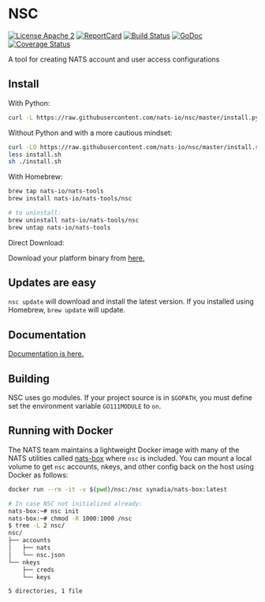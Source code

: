 # NSC

[![License Apache 2](https://img.shields.io/badge/License-Apache2-blue.svg)](https://www.apache.org/licenses/LICENSE-2.0)
[![ReportCard](https://goreportcard.com/badge/nats-io/nsc)](https://goreportcard.com/report/nats-io/nsc)
[![Build Status](https://travis-ci.org/nats-io/nsc.svg?branch=master)](http://travis-ci.org/nats-io/nsc)
[![GoDoc](http://godoc.org/github.com/nats-io/nsc?status.svg)](http://godoc.org/github.com/nats-io/nsc)
[![Coverage Status](https://coveralls.io/repos/github/nats-io/nsc/badge.svg?branch=master&service=github)](https://coveralls.io/github/nats-io/nsc?branch=master)

A tool for creating NATS account and user access configurations


## Install

With Python:

```bash
curl -L https://raw.githubusercontent.com/nats-io/nsc/master/install.py | python
```

Without Python and with a more cautious mindset:

```bash
curl -LO https://raw.githubusercontent.com/nats-io/nsc/master/install.sh
less install.sh
sh ./install.sh
```

With Homebrew:

```bash
brew tap nats-io/nats-tools
brew install nats-io/nats-tools/nsc

# to uninstall:
brew uninstall nats-io/nats-tools/nsc
brew untap nats-io/nats-tools
```

Direct Download:

Download your platform binary from [here.](https://github.com/nats-io/nsc/releases/latest)

## Updates are easy

`nsc update` will download and install the latest version. If you installed using Homebrew, `brew update` will update.

## Documentation

[Documentation is here.](https://nats-io.github.io/nsc/)

## Building

NSC uses go modules. If your project source is in `$GOPATH`, you must define set the environment variable `GO111MODULE` to `on`.

## Running with Docker

The NATS team maintains a lightweight Docker image with many of the NATS utilities called [nats-box](https://github.com/nats-io/nats-box) where `nsc` is included. You can mount a local volume to get `nsc` accounts, nkeys, and other config back on the host using Docker as follows:

```sh
docker run --rm -it -v $(pwd)/nsc:/nsc synadia/nats-box:latest

# In case NSC not initialized already:
nats-box:~# nsc init
nats-box:~# chmod -R 1000:1000 /nsc
$ tree -L 2 nsc/
nsc/
├── accounts
│   ├── nats
│   └── nsc.json
└── nkeys
    ├── creds
    └── keys

5 directories, 1 file
```

